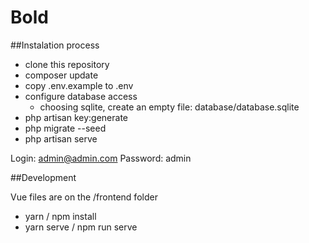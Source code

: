 # Bold 

##Instalation process

- clone this repository
- composer update
- copy .env.example to .env
- configure database access
	- choosing sqlite, create an empty file: database/database.sqlite
- php artisan key:generate
- php migrate --seed
- php artisan serve

Login: admin@admin.com
Password: admin


##Development 

Vue files are on the /frontend folder

- yarn / npm install
- yarn serve / npm run serve




